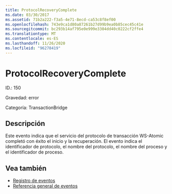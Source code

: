 ```yaml
---
title: ProtocolRecoveryComplete
ms.date: 03/30/2017
ms.assetid: 71b2a222-f3a5-4e71-8ecd-ca53c8f8ef00
ms.openlocfilehash: 743e9ca1d80a87261b27d99b9ea0b85cec45c41e
ms.sourcegitcommit: bc293b14af795e0e999e3304dd40c0222cf2ffe4
ms.translationtype: MT
ms.contentlocale: es-ES
ms.lasthandoff: 11/26/2020
ms.locfileid: "96278419"
---
```

# <a name="protocolrecoverycomplete"></a>ProtocolRecoveryComplete

ID.: 150  
  
 Gravedad: error  
  
 Categoría: TransactionBridge  
  
## <a name="description"></a>Descripción  

 Este evento indica que el servicio del protocolo de transacción WS-Atomic completó con éxito el inicio y la recuperación. El evento indica el identificador de protocolo, el nombre del protocolo, el nombre del proceso y el identificador de proceso.  
  
## <a name="see-also"></a>Vea también

- [Registro de eventos](index.md)
- [Referencia general de eventos](events-general-reference.md)
